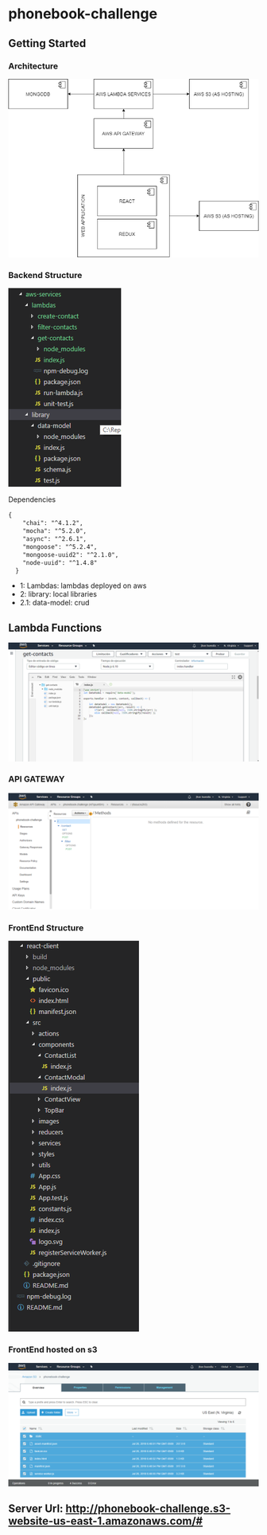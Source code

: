 # phonebook-challenge

## Getting Started

### Architecture
![ScreenShot](https://github.com/jhoncbuendia/phonebook-challenge/blob/master/img/architecture.png)

### Backend Structure
![ScreenShot](https://github.com/jhoncbuendia/phonebook-challenge/blob/master/img/backend_structure.png)

Dependencies

```
{
    "chai": "^4.1.2",
    "mocha": "^5.2.0",
    "async": "^2.6.1",
    "mongoose": "^5.2.4",
    "mongoose-uuid2": "^2.1.0",
    "node-uuid": "^1.4.8"
  }
```

* 1: Lambdas: lambdas deployed on aws
* 2: library: local libraries
* 2.1: data-model: crud

## Lambda Functions
![ScreenShot](https://github.com/jhoncbuendia/phonebook-challenge/blob/master/img/lambda.png)

### API GATEWAY
![ScreenShot](https://github.com/jhoncbuendia/phonebook-challenge/blob/master/img/api_gateway2.png)

### FrontEnd Structure
![ScreenShot](https://github.com/jhoncbuendia/phonebook-challenge/blob/master/img/frontend_structure.png)

### FrontEnd hosted on s3
![ScreenShot](https://github.com/jhoncbuendia/phonebook-challenge/blob/master/img/s3.png)

## Server Url: http://phonebook-challenge.s3-website-us-east-1.amazonaws.com/#
